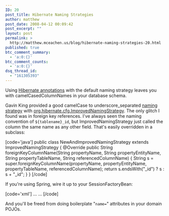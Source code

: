 ```yaml
---
ID: 20
post_title: Hibernate Naming Strategies
author: matthew
post_date: 2008-04-12 00:09:42
post_excerpt: ""
layout: post
permalink: >
  http://matthew.mceachen.us/blog/hibernate-naming-strategies-20.html
published: true
btc_comment_summary:
  - 'a:0:{}'
btc_comment_counts:
  - 'a:0:{}'
dsq_thread_id:
  - "161305393"
---
```

Using <a href="http://www.hibernate.org/397.html">Hibernate annotations</a> with the default naming strategy leaves you with camelCasedColumnNames in your database schema. 

Gavin King provided a good camelCase to underscore_separated <a href="http://www.hibernate.org/hib_docs/v3/reference/en/html/session-configuration.html#configuration-namingstrategy">naming strategy</a> with <a href="http://www.hibernate.org/hib_docs/v3/api/org/hibernate/cfg/ImprovedNamingStrategy.html">org.hibernate.cfg.ImprovedNamingStrategy</a>. The only glitch I found was in foreign key references. I've always seen the naming convention of <code>${tablename}_id</code>, but ImprovedNamingStrategy just called the column the same name as any other field. That's easily overridden in a subclass:

[code='java']
public class NewAndImprovedNamingStrategy extends ImprovedNamingStrategy {
    @Override
    public String foreignKeyColumnName(String propertyName, String propertyEntityName, String propertyTableName, String referencedColumnName) {
        String s = super.foreignKeyColumnName(propertyName, propertyEntityName, propertyTableName, referencedColumnName);
        return s.endsWith("_id") ? s : s + "_id";
    }
}
[/code]

If you're using Spring, wire it up to your SessionFactoryBean:

[code='xml']
  <bean id="namingStrategy" class="...NewAndImprovedNamingStrategy"/>
  ...
  <bean id="sessionFactory" class="org.springframework.orm.hibernate3.annotation.AnnotationSessionFactoryBean">
    <property name="dataSource" ref="dataSource"/>
    <property name="namingStrategy" ref="namingStrategy"/>
    ...
[/code]

And you'll be freed from doing boilerplate "<code>name=</code>" attributes in your domain POJOs.